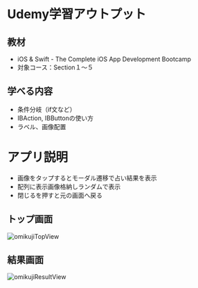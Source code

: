 # Udemy学習アウトプット

## 教材
- iOS & Swift - The Complete iOS App Development Bootcamp
- 対象コース：Section１〜５

## 学べる内容
- 条件分岐（if文など）
- IBAction, IBButtonの使い方
- ラベル、画像配置 

# アプリ説明
- 画像をタップするとモーダル遷移で占い結果を表示
 - 配列に表示画像格納しランダムで表示
- 閉じるを押すと元の画面へ戻る

## トップ画面

![omikujiTopView](https://user-images.githubusercontent.com/35165532/197370461-6c828425-1fa8-4a26-980a-59b9f5c9487c.png)

## 結果画面

![omikujiResultView](https://user-images.githubusercontent.com/35165532/197337970-829e2534-103c-4bb2-a7b5-bc9d32e95908.png)

